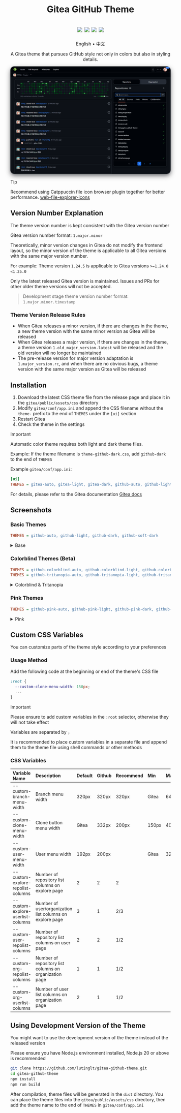<h1 align="center">
  <p>Gitea GitHub Theme</p>
  <img src="https://img.shields.io/github/issues-raw/lutinglt/gitea-github-theme?style=for-the-badge&labelColor=25292e&color=1a7f37">
  <img src="https://img.shields.io/github/issues-closed-raw/lutinglt/gitea-github-theme?style=for-the-badge&labelColor=25292e&color=8250df">
  <img src="https://img.shields.io/github/downloads/lutinglt/gitea-github-theme/total?style=for-the-badge&labelColor=25292e&color=1f6feb">
  <img src="https://img.shields.io/github/downloads/lutinglt/gitea-github-theme/latest/total?style=for-the-badge&labelColor=25292e&color=238636">
</h1>

<div align="center">

English • [中文](README.md)

A Gitea theme that pursues GitHub style not only in colors but also in styling details.

</div>

<p align="center">
  <img src="screenshots/en/dashboard-en.png" style="border-radius: 12px;box-shadow: 0px 0px 0px 1px #3d444d66, 0px 6px 12px -3px #01040966, 0px 6px 18px 0px #01040966"></img>
</p>

> [!TIP]
>
> Recommend using Catppuccin file icon browser plugin together for better performance.
> [web-file-explorer-icons](https://github.com/catppuccin/web-file-explorer-icons)

## Version Number Explanation

The theme version number is kept consistent with the Gitea version number

Gitea version number format: `1.major.minor`

Theoretically, minor version changes in Gitea do not modify the frontend layout, so the minor version of the theme is
applicable to all Gitea versions with the same major version number.

For example: Theme version `1.24.5` is applicable to Gitea versions `>=1.24.0` `<1.25.0`

Only the latest released Gitea version is maintained. Issues and PRs for other older theme versions will not be
accepted.

> Development stage theme version number format: `1.major.minor.timestamp`

### Theme Version Release Rules

- When Gitea releases a minor version, if there are changes in the theme, a new theme version with the same minor version as Gitea will be released
- When Gitea releases a major version, if there are changes in the theme, a theme version `1.old_major_version.latest` will be released and the old version will no longer be maintained
- The pre-release version for major version adaptation is `1.major_version.rc`, and when there are no obvious bugs, a theme version with the same major version as Gitea will be released

## Installation

1. Download the latest CSS theme file from the release page and place it in the `gitea/public/assets/css` directory
2. Modify `gitea/conf/app.ini` and append the CSS filename without the `theme-` prefix to the end of `THEMES` under the
   `[ui]` section
3. Restart Gitea
4. Check the theme in the settings

> [!IMPORTANT]
>
> Automatic color theme requires both light and dark theme files.

Example: If the theme filename is `theme-github-dark.css`, add `github-dark` to the end of `THEMES`

Example `gitea/conf/app.ini`:

```ini
[ui]
THEMES = gitea-auto, gitea-light, gitea-dark, github-auto, github-light, github-dark, github-soft-dark
```

For details, please refer to the Gitea documentation
[Gitea docs](https://docs.gitea.com/next/administration/customizing-gitea#customizing-the-look-of-gitea)

## Screenshots

### Basic Themes

```ini
THEMES = github-auto, github-light, github-dark, github-soft-dark
```

<details>
<summary>Base</summary>
<h4>theme-github-light.css</h4>
<img src="screenshots/en/light.png"/>
<h4>theme-github-dark.css</h4>
<img src="screenshots/en/dark.png"/>
<h4>theme-github-soft-dark.css</h4>
<img src="screenshots/en/soft-dark.png"/>
</details>

### Colorblind Themes (Beta)

```ini
THEMES = github-colorblind-auto, github-colorblind-light, github-colorblind-dark
THEMES = github-tritanopia-auto, github-tritanopia-light, github-tritanopia-dark
```

<details>
<summary>Colorblind & Tritanopia</summary>
<h4>theme-github-colorblind-light.css & theme-github-tritanopia-light.css</h4>
<img src="screenshots/en/colorblind-light.png"/>
<h4>theme-github-colorblind-dark.css & theme-github-tritanopia-dark.css</h4>
<img src="screenshots/en/colorblind-dark.png"/>
</details>

### Pink Themes

```ini
THEMES = github-pink-auto, github-pink-light, github-pink-dark, github-pink-soft-dark
```

<details>
<summary>Pink</summary>
<h4>theme-github-pink-light.css</h4>
<img src="screenshots/pink/en/pink-light-en.png"/>
<h4>theme-github-pink-dark.css</h4>
<img src="screenshots/pink/en/pink-dark-en.png"/>
<h4>theme-github-pink-soft-dark.css</h4>
<img src="screenshots/pink/en/pink-soft-dark-en.png"/>
</details>

## Custom CSS Variables

You can customize parts of the theme style according to your preferences

### Usage Method

Add the following code at the beginning or end of the theme's CSS file

```css
:root {
  --custom-clone-menu-width: 150px;
  ...
}
```

> [!IMPORTANT]
>
> Please ensure to add custom variables in the `:root` selector, otherwise they will not take effect
>
> Variables are separated by `;`
>
> It is recommended to place custom variables in a separate file and append them to the theme file using shell commands
> or other methods

### CSS Variables

| Variable Name                     | Description                                              | Default | Github | Recommend | Min   | Max   |
| :-------------------------------- | :------------------------------------------------------- | :------ | :----- | :-------- | :---- | :---- |
| --custom-branch-menu-width        | Branch menu width                                        | 320px   | 320px  | 320px     | Gitea | 640px |
| --custom-clone-menu-width         | Clone button menu width                                  | Gitea   | 332px  | 200px     | 150px | 400px |
| --custom-user-menu-width          | User menu width                                          | 192px   | 200px  |           | Gitea | 320px |
| --custom-explore-repolist-columns | Number of repository list columns on explore page        | 2       | 2      | 2         |       |       |
| --custom-explore-userlist-columns | Number of user/organization list columns on explore page | 3       | 1      | 2/3       |       |       |
| --custom-user-repolist-columns    | Number of repository list columns on user page           | 2       | 2      | 1/2       |       |       |
| --custom-org-repolist-columns     | Number of repository list columns on organization page   | 1       | 1      | 1/2       |       |       |
| --custom-org-userlist-columns     | Number of user list columns on organization page         | 2       | 1      | 1/2       |       |       |

## Using Development Version of the Theme

You might want to use the development version of the theme instead of the released version

Please ensure you have Node.js environment installed, Node.js 20 or above is recommended

```bash
git clone https://github.com/lutinglt/gitea-github-theme.git
cd gitea-github-theme
npm install
npm run build
```

After compilation, theme files will be generated in the `dist` directory. You can place the theme files into the
`gitea/public/assets/css` directory, then add the theme name to the end of `THEMES` in `gitea/conf/app.ini`